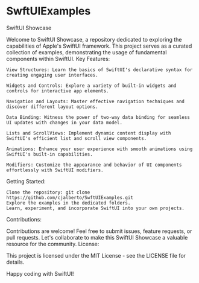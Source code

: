 # SwftUIExamples
SwiftUI Showcase

Welcome to SwiftUI Showcase, a repository dedicated to exploring the capabilities of Apple's SwiftUI framework. This project serves as a curated collection of examples, demonstrating the usage of fundamental components within SwiftUI.
Key Features:

    View Structures: Learn the basics of SwiftUI's declarative syntax for creating engaging user interfaces.

    Widgets and Controls: Explore a variety of built-in widgets and controls for interactive app elements.

    Navigation and Layouts: Master effective navigation techniques and discover different layout options.

    Data Binding: Witness the power of two-way data binding for seamless UI updates with changes in your data model.

    Lists and ScrollViews: Implement dynamic content display with SwiftUI's efficient list and scroll view components.

    Animations: Enhance your user experience with smooth animations using SwiftUI's built-in capabilities.

    Modifiers: Customize the appearance and behavior of UI components effortlessly with SwiftUI modifiers.

Getting Started:

    Clone the repository: git clone https://github.com/cjalberto/SwftUIExamples.git
    Explore the examples in the dedicated folders.
    Learn, experiment, and incorporate SwiftUI into your own projects.

Contributions:

Contributions are welcome! Feel free to submit issues, feature requests, or pull requests. Let's collaborate to make this SwiftUI Showcase a valuable resource for the community.
License:

This project is licensed under the MIT License - see the LICENSE file for details.

Happy coding with SwiftUI!

